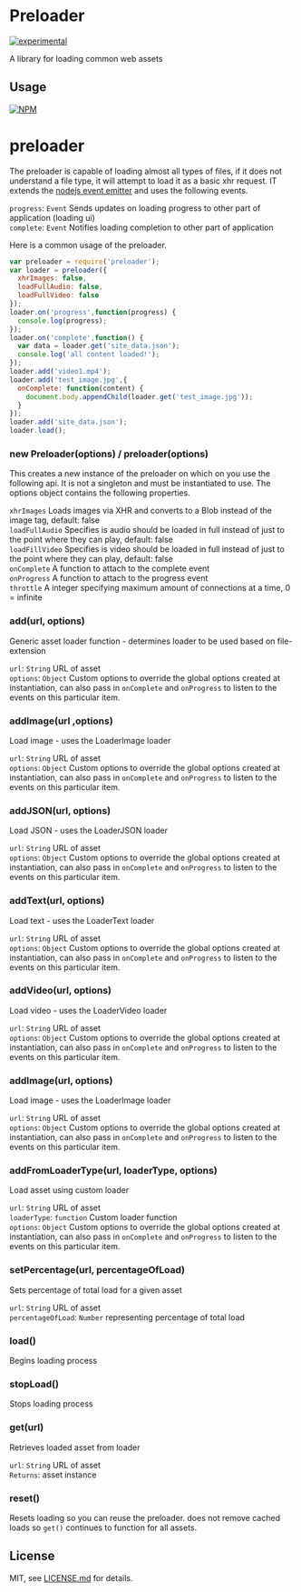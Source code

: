 # Preloader

[![experimental](http://badges.github.io/stability-badges/dist/experimental.svg)](http://github.com/badges/stability-badges)

A library for loading common web assets 

## Usage

[![NPM](https://nodei.co/npm/preloader.png)](https://www.npmjs.com/package/preloader)

# preloader

The preloader is capable of loading almost all types of files, if it does not understand a file type, it will attempt to load it as a basic xhr request. IT extends the [nodejs event emitter](https://nodejs.org/api/events.html) and uses the following events.

```progress```: `Event` Sends updates on loading progress to other part of application (loading ui)  
```complete```: `Event` Notifies loading completion to other part of application

Here is a common usage of the preloader.

```js
var preloader = require('preloader');
var loader = preloader({
  xhrImages: false,
  loadFullAudio: false,
  loadFullVideo: false
});
loader.on('progress',function(progress) {
  console.log(progress);
});
loader.on('complete',function() {
  var data = loader.get('site_data.json');
  console.log('all content loaded!');
});
loader.add('video1.mp4');
loader.add('test_image.jpg',{
  onComplete: function(content) {
    document.body.appendChild(loader.get('test_image.jpg'));
  }
});
loader.add('site_data.json');
loader.load();
```

### new Preloader(options) / preloader(options)

This creates a new instance of the preloader on which on you use the following api. It is not a singleton and must be instantiated to use. The options object contains the following properties.

```xhrImages``` Loads images via XHR and converts to a Blob instead of the image tag, default: false  
```loadFullAudio``` Specifies is audio should be loaded in full instead of just to the point where they can play, default: false  
```loadFillVideo``` Specifies is video should be loaded in full instead of just to the point where they can play, default: false  
```onComplete``` A function to attach to the complete event  
```onProgress``` A function to attach to the progress event  
```throttle``` A integer specifying maximum amount of connections at a time, 0 = infinite

### add(url, options) 

Generic asset loader function - determines loader to be used based on file-extension

```url```: `String` URL of asset  
```options```: `Object` Custom options to override the global options created at instantiation, can also pass in `onComplete` and `onProgress` to listen to the events on this particular item.  

### addImage(url ,options) 

Load image - uses the LoaderImage loader

```url```: `String` URL of asset  
```options```: `Object` Custom options to override the global options created at instantiation, can also pass in `onComplete` and `onProgress` to listen to the events on this particular item.  

### addJSON(url, options) 

Load JSON - uses the LoaderJSON loader

```url```: `String` URL of asset  
```options```: `Object` Custom options to override the global options created at instantiation, can also pass in `onComplete` and `onProgress` to listen to the events on this particular item.  

### addText(url, options) 

Load text - uses the LoaderText loader

```url```: `String` URL of asset  
```options```: `Object` Custom options to override the global options created at instantiation, can also pass in `onComplete` and `onProgress` to listen to the events on this particular item.  

### addVideo(url, options) 

Load video - uses the LoaderVideo loader

```url```: `String` URL of asset  
```options```: `Object` Custom options to override the global options created at instantiation, can also pass in `onComplete` and `onProgress` to listen to the events on this particular item.  

### addImage(url, options) 

Load image - uses the LoaderImage loader

```url```: `String` URL of asset  
```options```: `Object` Custom options to override the global options created at instantiation, can also pass in `onComplete` and `onProgress` to listen to the events on this particular item.  

### addFromLoaderType(url, loaderType, options) 

Load asset using custom loader

```url```: `String` URL of asset  
```loaderType```: `function` Custom loader function  
```options```: `Object` Custom options to override the global options created at instantiation, can also pass in `onComplete` and `onProgress` to listen to the events on this particular item.  

### setPercentage(url, percentageOfLoad) 

Sets percentage of total load for a given asset

```url```: `String` URL of asset  
```percentageOfLoad```: `Number`  representing percentage of total load  

### load() 

Begins loading process

### stopLoad() 

Stops loading process

### get(url) 

Retrieves loaded asset from loader

```url```: `String` URL of asset  
```Returns```: asset instance  

### reset()

Resets loading so you can reuse the preloader. does not remove cached loads so `get()` continues to function for all assets.

## License

MIT, see [LICENSE.md](https://github.com/Jam3/preloader/blob/master/LICENSE.md) for details.